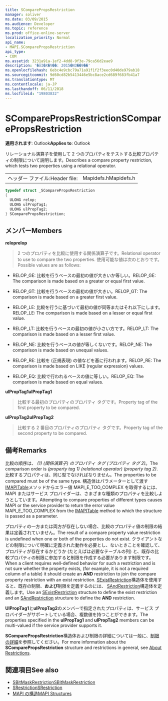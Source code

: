 ```yaml
---
title: SComparePropsRestriction
manager: soliver
ms.date: 03/09/2015
ms.audience: Developer
ms.topic: reference
ms.prod: office-online-server
localization_priority: Normal
api_name:
- MAPI.SComparePropsRestriction
api_type:
- COM
ms.assetid: 3231a91a-1ef2-4dd8-9f3e-79ca56d2eae9
description: '�ŏI�X�V��: 2015�N3��9��'
ms.openlocfilehash: 6ebc4e9cbc79a71a91f1f2f3eec0d40de979ab18
ms.sourcegitcommit: 9d60cd82b5413446e5bc8ace2cd689f683fb41a7
ms.translationtype: MT
ms.contentlocale: ja-JP
ms.lasthandoff: 06/11/2018
ms.locfileid: "19803832"
---
```

# <a name="scomparepropsrestriction"></a><span data-ttu-id="19e5e-103">SComparePropsRestriction</span><span class="sxs-lookup"><span data-stu-id="19e5e-103">SComparePropsRestriction</span></span>

<span data-ttu-id="19e5e-104">**適用されます**: Outlook</span><span class="sxs-lookup"><span data-stu-id="19e5e-104">**Applies to**: Outlook</span></span> 
  
<span data-ttu-id="19e5e-105">リレーショナル演算子を使用して 2 つのプロパティをテストする比較プロパティの制限について説明します。</span><span class="sxs-lookup"><span data-stu-id="19e5e-105">Describes a compare property restriction, which tests two properties using a relational operator.</span></span> 
  
|||
|:-----|:-----|
|<span data-ttu-id="19e5e-106">ヘッダー ファイル:</span><span class="sxs-lookup"><span data-stu-id="19e5e-106">Header file:</span></span>  <br/> |<span data-ttu-id="19e5e-107">Mapidefs.h</span><span class="sxs-lookup"><span data-stu-id="19e5e-107">Mapidefs.h</span></span>  <br/> |
   
```cpp
typedef struct _SComparePropsRestriction
{
  ULONG relop;
  ULONG ulPropTag1;
  ULONG ulPropTag2;
} SComparePropsRestriction;

```

## <a name="members"></a><span data-ttu-id="19e5e-108">メンバー</span><span class="sxs-lookup"><span data-stu-id="19e5e-108">Members</span></span>

<span data-ttu-id="19e5e-109">**relop**</span><span class="sxs-lookup"><span data-stu-id="19e5e-109">**relop**</span></span>
  
> <span data-ttu-id="19e5e-110">2 つのプロパティを比較に使用する関係演算子です。</span><span class="sxs-lookup"><span data-stu-id="19e5e-110">Relational operator to use to compare the two properties.</span></span> <span data-ttu-id="19e5e-111">使用可能な値は次のとおりです。</span><span class="sxs-lookup"><span data-stu-id="19e5e-111">Possible values are as follows:</span></span>
    
  - <span data-ttu-id="19e5e-112">RELOP_GE: 比較を行うベースの最初の値が大きいか等しい。</span><span class="sxs-lookup"><span data-stu-id="19e5e-112">RELOP_GE: The comparison is made based on a greater or equal first value.</span></span>
      
  - <span data-ttu-id="19e5e-113">RELOP_GT: 比較を行うベースの最初の値が大きい。</span><span class="sxs-lookup"><span data-stu-id="19e5e-113">RELOP_GT: The comparison is made based on a greater first value.</span></span>
      
  - <span data-ttu-id="19e5e-114">RELOP_LE: 比較を行うに基づいて最初の値が同等またはそれ以下にします。</span><span class="sxs-lookup"><span data-stu-id="19e5e-114">RELOP_LE: The comparison is made based on a lesser or equal first value.</span></span>
      
  - <span data-ttu-id="19e5e-115">RELOP_LT: 比較を行うベースの最初の値が小さい方です。</span><span class="sxs-lookup"><span data-stu-id="19e5e-115">RELOP_LT: The comparison is made based on a lesser first value.</span></span>
      
  - <span data-ttu-id="19e5e-116">RELOP_NE: 比較を行うベースの値が等しくないです。</span><span class="sxs-lookup"><span data-stu-id="19e5e-116">RELOP_NE: The comparison is made based on unequal values.</span></span>
      
  - <span data-ttu-id="19e5e-117">RELOP_RE: 比較を (正規表現) の値などを基に行われます。</span><span class="sxs-lookup"><span data-stu-id="19e5e-117">RELOP_RE: The comparison is made based on LIKE (regular expression) values.</span></span>
      
  - <span data-ttu-id="19e5e-118">RELOP_EQ: 比較で行われるベースの値に等しい。</span><span class="sxs-lookup"><span data-stu-id="19e5e-118">RELOP_EQ: The comparison is made based on equal values.</span></span>
    
<span data-ttu-id="19e5e-119">**ulPropTag1**</span><span class="sxs-lookup"><span data-stu-id="19e5e-119">**ulPropTag1**</span></span>
  
> <span data-ttu-id="19e5e-120">比較する最初のプロパティのプロパティ タグです。</span><span class="sxs-lookup"><span data-stu-id="19e5e-120">Property tag of the first property to be compared.</span></span> 
    
<span data-ttu-id="19e5e-121">**ulPropTag2**</span><span class="sxs-lookup"><span data-stu-id="19e5e-121">**ulPropTag2**</span></span>
  
> <span data-ttu-id="19e5e-122">比較する 2 番目のプロパティのプロパティ タグです。</span><span class="sxs-lookup"><span data-stu-id="19e5e-122">Property tag of the second property to be compared.</span></span>
    
## <a name="remarks"></a><span data-ttu-id="19e5e-123">備考</span><span class="sxs-lookup"><span data-stu-id="19e5e-123">Remarks</span></span>

<span data-ttu-id="19e5e-124">比較の順序は、 _(1) (関係演算子) のプロパティ タグ (プロパティ タグ 2)_。</span><span class="sxs-lookup"><span data-stu-id="19e5e-124">The comparison order is  _(property tag 1) (relational operator) (property tag 2)_.</span></span> <span data-ttu-id="19e5e-125">比較するプロパティは、同じ型でなければなりません。</span><span class="sxs-lookup"><span data-stu-id="19e5e-125">The properties to be compared must be of the same type.</span></span> <span data-ttu-id="19e5e-126">構造体はパラメーターとして渡す[IMAPITable](imapitableiunknown.md)メソッドからエラー値 MAPI_E_TOO_COMPLEX を取得するには、MAPI またはサービス プロバイダーは、さまざまな種類のプロパティを比較しようとしています。</span><span class="sxs-lookup"><span data-stu-id="19e5e-126">Attempting to compare properties of different types causes MAPI or the service provider to return the error value MAPI_E_TOO_COMPLEX from the [IMAPITable](imapitableiunknown.md) method to which the structure is passed as a parameter.</span></span> 
  
<span data-ttu-id="19e5e-127">プロパティの一方または両方が存在しない場合、比較のプロパティ値の制限の結果は定義されていません。</span><span class="sxs-lookup"><span data-stu-id="19e5e-127">The result of a compare property value restriction is undefined when one or both of the properties do not exist.</span></span> <span data-ttu-id="19e5e-128">クライアントなどの制限について明確に定義された動作を必要とし、ないときことを確認して、プロパティが存在するかどうか (たとえばは必要なテーブルの列) と、既存の比較プロパティの制限に参加する**と**制限を作成する必要があります制限です。</span><span class="sxs-lookup"><span data-stu-id="19e5e-128">When a client requires well-defined behavior for such a restriction and is not sure whether the property exists, (for example, it is not a required column of a table) it should create an **AND** restriction to join the compare property restriction with an exist restriction.</span></span> <span data-ttu-id="19e5e-129">[SExistRestriction](sexistrestriction.md)構造体を使用すると、既存の制限、**および**制限を定義するのには、 [SAndRestriction](sandrestriction.md)構造体を定義します。</span><span class="sxs-lookup"><span data-stu-id="19e5e-129">Use an [SExistRestriction](sexistrestriction.md) structure to define the exist restriction and an [SAndRestriction](sandrestriction.md) structure to define the **AND** restriction.</span></span> 
  
<span data-ttu-id="19e5e-130">**UlPropTag1**と**ulPropTag2**のメンバーで指定されたプロパティは、サービス プロバイダーがサポートしている場合、複数値を持つことができます。</span><span class="sxs-lookup"><span data-stu-id="19e5e-130">The properties specified in the **ulPropTag1** and **ulPropTag2** members can be multi-valued if the service provider supports it.</span></span> 
  
<span data-ttu-id="19e5e-131">**SComparePropsRestriction**構造体および制限の詳細については一般に、[制限の詳細](about-restrictions.md)を参照してください。</span><span class="sxs-lookup"><span data-stu-id="19e5e-131">For more information about the **SComparePropsRestriction** structure and restrictions in general, see [About Restrictions](about-restrictions.md).</span></span>
  
## <a name="see-also"></a><span data-ttu-id="19e5e-132">関連項目</span><span class="sxs-lookup"><span data-stu-id="19e5e-132">See also</span></span>

- [<span data-ttu-id="19e5e-133">SBitMaskRestriction</span><span class="sxs-lookup"><span data-stu-id="19e5e-133">SBitMaskRestriction</span></span>](sbitmaskrestriction.md)
- [<span data-ttu-id="19e5e-134">SRestriction</span><span class="sxs-lookup"><span data-stu-id="19e5e-134">SRestriction</span></span>](srestriction.md)
- [<span data-ttu-id="19e5e-135">MAPI の構造</span><span class="sxs-lookup"><span data-stu-id="19e5e-135">MAPI Structures</span></span>](mapi-structures.md)

